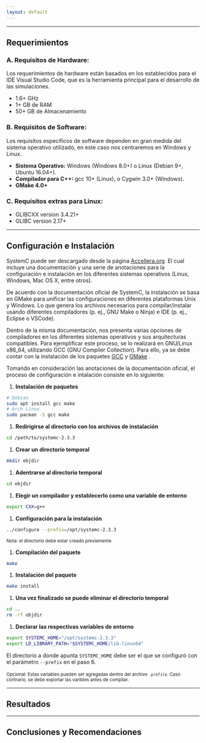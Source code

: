 ```yaml
---
layout: default
---
```


* * *

## Requerimientos

### A. Requisitos de Hardware:

Los requerimientos de hardware están basados en los establecidos para el IDE Visual Studio Code, que es la herramienta principal para el desarrollo de las simulaciones.

- 1.6+ GHz
- 1+ GB de RAM
- 50+ GB de Almacenamiento

### B. Requisitos de Software:

Los requisitos específicos de software dependen en gran medida del sistema operativo utilizado, en este caso nos centraremos en Windows y Linux.

- **Sistema Operativo:** Windows (Windows 8.0+) o Linux (Debian 9+, Ubuntu 16.04+).
- **Compilador para C++:** gcc 10+ (Linux), o Cygwin 3.0+ (Windows).
- **GMake 4.0+**

### C. Requisitos extras para Linux:

- GLIBCXX version 3.4.21+
- GLIBC version 2.17+

* * *

## Configuración e Instalación

SystemC puede ser descargado desde la página <a href="https://www.accellera.org/downloads/standards/systemc" target="_blank">Accellera.org</a>. El cual incluye una documentación y una serie de anotaciones para la configuración e instalación en los diferentes sistemas operativos (Linux, Windows, Mac OS X, entre otros).

De acuerdo con la documentación oficial de SystemC, la instalación se basa en GMake para unificar las configuraciones en diferentes plataformas Unix y Windows. Lo que genera los archivos necesarios para compilar/instalar usando diferentes compiladores (p. ej., GNU Make o Ninja) e IDE (p. ej., Eclipse o VSCode).

Dentro de la misma documentación, nos presenta varias opciones de compiladores en los diferentes sistemas operativos y sus arquitecturas compatibles. Para ejemplificar este proceso, se lo realizará en GNU/Linux x86_64, utilizando GCC (GNU Compiler Collection). Para ello, ya se debe contar con la instalación de los paquetes <a href="https://gcc.gnu.org/" target="_blank">GCC</a> y <a href="https://www.gnu.org/software/make/" target="_blank">GMake</a> .

Tomando en consideración las anotaciones de la documentación oficial, el proceso de configuración e intalación consiste en lo siguiente:

1. **Instalación de paquetes**
```bash
# Debian
sudo apt install gcc make
# Arch Linux
sudo pacman -S gcc make
```
1. **Redirigirse al directorio con los archivos de instalación**
```bash
cd /path/to/systemc-2.3.3
```
1. **Crear un directorio temporal**
```bash 
mkdir objdir
```
1. **Adentrarse al directorio temporal**
```bash 
cd objdir
```
1. **Elegir un compilador y establecerlo como una variable de entorno**
```bash 
export CXX=g++
```
1. **Configuración para la instalación**
```bash 
../configure --prefix=/opt/systemc-2.3.3
```
<small>Nota: el directorio debe estar creado previamente</small>

1. **Compilación del paquete**
```bash
make
```
1. **Instalación del paquete**
```bash
make install
```
1. **Una vez finalizado se puede eliminar el directorio temporal**
```bash
cd ..
rm -rf objdir
```
1. **Declarar las respectivas variables de entorno**
```bash
export SYSTEMC_HOME="/opt/systemc-2.3.3"
export LD_LIBRARY_PATH="$SYSTEMC_HOME/lib-linux64"
```
El directorio a donde apunta `SYSTEMC_HOME` debe ser el que se configuró con el parámetro `--prefix` en el paso 6.<br/><br/>
<small>Opcional: Estas variables pueden ser agregadas dentro del archivo `.profile`. Caso contrario, se debe exportar las varibles antes de compilar.</small>

* * *

## Resultados

* * *

## Conclusiones y Recomendaciones

